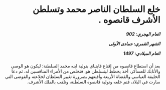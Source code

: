 <h1 dir="rtl">خلع السلطان الناصر محمد وتسلطن الأشرف قانصوه .</h1>

<h5 dir="rtl">العام الهجري:  902

الشهر القمري: جمادى الأولى

العام الميلادي: 1497</h5>

<p dir="rtl">بعد أن استطاع قانصوه من إقناع قايتباي بتولية ابنه محمد السلطنة؛ ليكون هو الوصي والأتابك للعساكر، أخذ يخطط ليتسلطن هو، فتخلص من الأمراء المنافسين له، ثم دعا الخليفة العباسي والقضاة الأربعة وأقنعهم بضرورة تغيير السلطان لخلاعته والفوضى التي سارت في البلاد، فتم خلعه وتولية قانصوه السلطنة، وتلقب بالملك الأشرف.</p></br>
